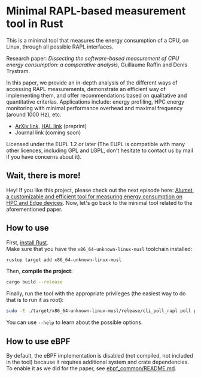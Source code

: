 # Minimal RAPL-based measurement tool in Rust

This is a minimal tool that measures the energy consumption of a CPU, on Linux, through all possible RAPL interfaces.

Research paper: *Dissecting the software-based measurement of CPU energy consumption: a comparative analysis*, Guillaume Raffin and Denis Trystram. 

In this paper, we provide an in-depth analysis of the different ways of accessing RAPL measurements, demonstrate an efficient way of implementing them, and offer recommendations based on qualitative and quantitative criterias. Applications include: energy profiling, HPC energy monitoring with minimal performance overhead and maximal frequency (around 1000 Hz), etc.
- [ArXiv link](https://doi.org/10.48550/arXiv.2401.15985), [HAL link](https://hal.science/hal-04420527) (preprint)
- Journal link (coming soon)

Licensed under the EUPL 1.2 or later (The EUPL is compatible with many other licences, including GPL and LGPL, don't hesitate to contact us by mail if you have concerns about it).

## Wait, there is more!

Hey! If you like this project, please check out the next episode here: [Alumet, a customizable and efficient tool for measuring energy consumption on HPC and Edge devices](https://github.com/alumet-dev/alumet).
Now, let's go back to the minimal tool related to the aforementioned paper.

## How to use

First, [install Rust](https://rustup.rs/).  
Make sure that you have the `x86_64-unknown-linux-musl` toolchain installed:
```sh
rustup target add x86_64-unknown-linux-musl
```

Then, **compile the project**:
```sh
cargo build --release
```

Finally, run the tool with the appropriate privileges (the easiest way to do that is to run it as root):
```sh
sudo -E ./target/x86_64-unknown-linux-musl/release/cli_poll_rapl poll powercap --domains pkg --frequency 1 --output stdout
```

You can use `--help` to learn about the possible options.

## How to use eBPF

By default, the eBPF implementation is disabled (not compiled, not included in the tool) because it requires additional system and crate dependencies.
To enable it as we did for the paper, see [ebpf_common/README.md](ebpf_common/README.md).
